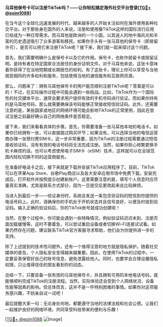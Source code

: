 **马耳他保号卡可以注册TikTok吗？——让你轻松搞定海外社交平台登录[[TG💪+ @esim1088](https://t.me/s/esim1088)]**

在当今这个全球化迅速发展的时代，越来越多的人开始关注如何在海外使用各种社交平台。对于那些身在国外的人来说，注册和使用像TikTok这样的国际流行应用已经成为一种日常需求。而马耳他是欧洲的一个小国，以其迷人的地中海风光和丰富的历史遗迹吸引了众多游客和移民。如果你手头有一张马耳他的保号卡（即居留许可），是否可以用它来注册TikTok呢？接下来，我们就一起来探讨这个问题。

首先，我们需要明确什么是保号卡以及它的作用。保号卡，也称作居留卡或居留证明，是持有者在特定国家合法居住的身份证明文件。对于马耳他来说，这张卡意味着你获得了在当地短期或长期居住的权利。有了这张卡，理论上你可以享受与当地居民相同的许多权利和服务，包括使用当地的通信服务和互联网资源。

那么，问题来了：拥有马耳他保号卡的用户能否顺利注册TikTok呢？答案是可以的！不过，在实际操作过程中可能会遇到一些挑战。比如，TikTok作为一个国际性的社交媒体平台，通常会要求用户提供有效的手机号码进行验证。而如果你持有的是马耳他号码，那么就需要确保该号码能够正常接收短信验证码。此外，还需要注意的是，某些国家或地区的网络环境可能会影响TikTok的正常使用，因此在尝试注册之前最好确认自己的网络条件是否稳定。

接下来，我们来看看具体的步骤。首先，你需要准备一张马耳他本地的电话卡。如果你已经拥有一张，可以直接跳过购买环节；如果没有，可以选择当地的电信运营商办理一张预付费SIM卡。这一步非常重要，因为TikTok的注册过程需要通过短信接收验证码，没有有效的电话号码将无法完成注册。当然，如果你担心频繁更换手机卡麻烦的话，也可以考虑使用电子SIM卡（eSIM）技术，这样就可以在全球范围内轻松切换不同的运营商服务。

在准备好电话卡之后，接下来就是下载并安装TikTok应用程序了。目前，TikTok可以在苹果App Store、谷歌Play商店以及各大安卓应用市场中免费下载。安装完成后，打开软件并按照提示创建新账户。这里需要注意的是，填写个人信息时应尽量真实准确，尤其是联系方式部分，因为一旦提交后更改起来会比较麻烦。

当进入到最后一步——验证身份时，系统会发送一条包含验证码的短信到你提供的电话号码上。此时，请确保你的手机处于开机状态并且信号良好，以便及时收到验证码。输入正确的验证码后，你的TikTok账号就成功创建啦！

当然，在整个过程中，你可能会遇到一些特殊情况，例如验证码迟迟未到、注册页面加载缓慢等。这时不要着急，可以尝试重启设备或者切换Wi-Fi连接试试看。如果仍然存在问题，建议联系TikTok官方客服寻求帮助，他们会为你提供进一步的支持。

除了上述提到的技术性问题外，还有一个值得注意的地方就是隐私保护。随着社交媒体的普及，个人隐私安全变得越来越重要。因此，在使用TikTok的过程中，一定要妥善保管好自己的账号信息，避免泄露给他人。同时，也要学会合理设置隐私权限，只让值得信任的朋友看到你的动态。

总结一下，只要具备一张有效的马耳他保号卡，并且拥有可用的本地电话号码，就能够顺利完成TikTok的注册流程。当然，实际体验还会受到个人网络状况、设备性能等因素的影响。但总体而言，这并不是一件特别困难的事情。如果你对这项服务感兴趣，不妨亲自试一试吧！

最后提醒大家一句：无论身处何地，都要遵守当地的法律法规和社会公德。让我们一起维护良好的网络环境，共同享受科技带来的便利与乐趣！

[[TG💪+ @esim1088](https://t.me/s/esim1088) ![Image](https://i.postimg.cc/4NQfJmqS/Snipaste-2025-05-13-00-14-12.png)]